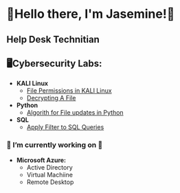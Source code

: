 <h1>🤗Hello there, I'm Jasemine!🤗</h1>
<h2>Help Desk Technitian</h2>
<h2> 🖥Cybersecurity Labs:</h2>

- <b> KALI Linux</b>
  - [File Permissions in KALI Linux](https://github.com/JasemineJackson/JasemineJackson/blob/main/File%20permissions%20in%20Linux.pdf)
  - [Decrypting A File](https://github.com/JasemineJackson/JasemineJackson/blob/main/Decrypting%20A%20File.pdf)
- <b>Python</b>
  - [Algorith for File updates in Python](https://github.com/JasemineJackson/JasemineJackson/blob/main/Algorithm-for-file-updates-in-Python.docx.pdf)
- <b>SQL</b>
  - [Apply Filter to SQL Queries](https://github.com/JasemineJackson/JasemineJackson/blob/main/Apply%20filters%20to%20SQL%20queries.docx)

 <h3>🦾 I’m currently working on 🦾</h3>
 
- <b>Microsoft Azure:</b>
  -  Active Directory 
  -  Virtual Machiine 
  -  Remote Desktop 
